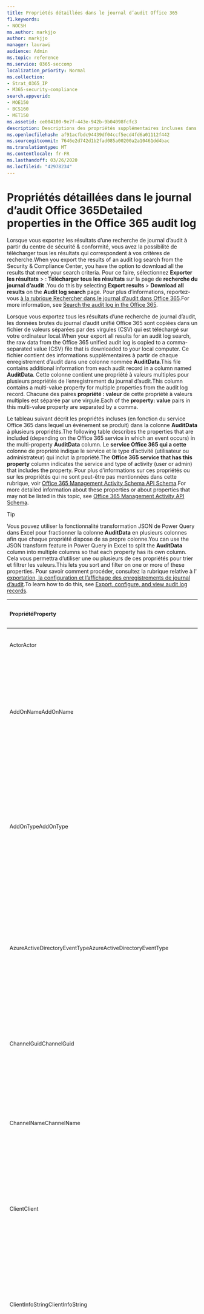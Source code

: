 ```yaml
---
title: Propriétés détaillées dans le journal d’audit Office 365
f1.keywords:
- NOCSH
ms.author: markjjo
author: markjjo
manager: laurawi
audience: Admin
ms.topic: reference
ms.service: O365-seccomp
localization_priority: Normal
ms.collection:
- Strat_O365_IP
- M365-security-compliance
search.appverid:
- MOE150
- BCS160
- MET150
ms.assetid: ce004100-9e7f-443e-942b-9b04098fcfc3
description: Descriptions des propriétés supplémentaires incluses dans un enregistrement de journal d’audit Office 365.
ms.openlocfilehash: af91acfbdc94439df04ccf5ecd4fd6a01112f442
ms.sourcegitcommit: 7646e2d742d1b2fad085a00200a2a10461dd4bac
ms.translationtype: MT
ms.contentlocale: fr-FR
ms.lasthandoff: 03/26/2020
ms.locfileid: "42978234"
---
```

# <a name="detailed-properties-in-the-office-365-audit-log"></a><span data-ttu-id="d5764-103">Propriétés détaillées dans le journal d’audit Office 365</span><span class="sxs-lookup"><span data-stu-id="d5764-103">Detailed properties in the Office 365 audit log</span></span>

<span data-ttu-id="d5764-104">Lorsque vous exportez les résultats d’une recherche de journal d’audit à partir du centre de sécurité & conformité, vous avez la possibilité de télécharger tous les résultats qui correspondent à vos critères de recherche.</span><span class="sxs-lookup"><span data-stu-id="d5764-104">When you export the results of an audit log search from the Security & Compliance Center, you have the option to download all the results that meet your search criteria.</span></span> <span data-ttu-id="d5764-105">Pour ce faire, sélectionnez **Exporter les résultats** \> : **Télécharger tous les résultats** sur la page de **recherche du journal d’audit** .</span><span class="sxs-lookup"><span data-stu-id="d5764-105">You do this by selecting **Export results** \> **Download all results** on the **Audit log search** page.</span></span> <span data-ttu-id="d5764-106">Pour plus d’informations, reportez-vous [à la rubrique Rechercher dans le journal d’audit dans Office 365](search-the-audit-log-in-security-and-compliance.md).</span><span class="sxs-lookup"><span data-stu-id="d5764-106">For more information, see [Search the audit log in the Office 365](search-the-audit-log-in-security-and-compliance.md).</span></span>
  
 <span data-ttu-id="d5764-107">Lorsque vous exportez tous les résultats d’une recherche de journal d’audit, les données brutes du journal d’audit unifié Office 365 sont copiées dans un fichier de valeurs séparées par des virgules (CSV) qui est téléchargé sur votre ordinateur local.</span><span class="sxs-lookup"><span data-stu-id="d5764-107">When your export all results for an audit log search, the raw data from the Office 365 unified audit log is copied to a comma-separated value (CSV) file that is downloaded to your local computer.</span></span> <span data-ttu-id="d5764-108">Ce fichier contient des informations supplémentaires à partir de chaque enregistrement d’audit dans une colonne nommée **AuditData**.</span><span class="sxs-lookup"><span data-stu-id="d5764-108">This file contains additional information from each audit record in a column named **AuditData**.</span></span> <span data-ttu-id="d5764-109">Cette colonne contient une propriété à valeurs multiples pour plusieurs propriétés de l’enregistrement du journal d’audit.</span><span class="sxs-lookup"><span data-stu-id="d5764-109">This column contains a multi-value property for multiple properties from the audit log record.</span></span> <span data-ttu-id="d5764-110">Chacune des paires **propriété : valeur** de cette propriété à valeurs multiples est séparée par une virgule.</span><span class="sxs-lookup"><span data-stu-id="d5764-110">Each of the **property: value** pairs in this multi-value property are separated by a comma.</span></span> 
  
<span data-ttu-id="d5764-111">Le tableau suivant décrit les propriétés incluses (en fonction du service Office 365 dans lequel un événement se produit) dans la colonne **AuditData** à plusieurs propriétés.</span><span class="sxs-lookup"><span data-stu-id="d5764-111">The following table describes the properties that are included (depending on the Office 365 service in which an event occurs) in the multi-property **AuditData** column.</span></span> <span data-ttu-id="d5764-112">Le **service Office 365 qui a cette** colonne de propriété indique le service et le type d’activité (utilisateur ou administrateur) qui inclut la propriété.</span><span class="sxs-lookup"><span data-stu-id="d5764-112">The **Office 365 service that has this property** column indicates the service and type of activity (user or admin) that includes the property.</span></span> <span data-ttu-id="d5764-113">Pour plus d’informations sur ces propriétés ou sur les propriétés qui ne sont peut-être pas mentionnées dans cette rubrique, voir [Office 365 Management Activity Schema API Schema](https://go.microsoft.com/fwlink/p/?LinkId=717993).</span><span class="sxs-lookup"><span data-stu-id="d5764-113">For more detailed information about these properties or about properties that may not be listed in this topic, see [Office 365 Management Activity API Schema](https://go.microsoft.com/fwlink/p/?LinkId=717993).</span></span>
  
> [!TIP]
> <span data-ttu-id="d5764-114">Vous pouvez utiliser la fonctionnalité transformation JSON de Power Query dans Excel pour fractionner la colonne **AuditData** en plusieurs colonnes afin que chaque propriété dispose de sa propre colonne.</span><span class="sxs-lookup"><span data-stu-id="d5764-114">You can use the JSON transform feature in Power Query in Excel to split the **AuditData** column into multiple columns so that each property has its own column.</span></span> <span data-ttu-id="d5764-115">Cela vous permettra d’utiliser une ou plusieurs de ces propriétés pour trier et filtrer les valeurs.</span><span class="sxs-lookup"><span data-stu-id="d5764-115">This lets you sort and filter on one or more of these properties.</span></span> <span data-ttu-id="d5764-116">Pour savoir comment procéder, consultez la rubrique relative à l' [exportation, la configuration et l’affichage des enregistrements de journal d’audit](export-view-audit-log-records.md).</span><span class="sxs-lookup"><span data-stu-id="d5764-116">To learn how to do this, see [Export, configure, and view audit log records](export-view-audit-log-records.md).</span></span> 
  
|<span data-ttu-id="d5764-117">**Propriété**</span><span class="sxs-lookup"><span data-stu-id="d5764-117">**Property**</span></span>|<span data-ttu-id="d5764-118">**Description**</span><span class="sxs-lookup"><span data-stu-id="d5764-118">**Description**</span></span>|<span data-ttu-id="d5764-119">**Service Office 365 avec cette propriété**</span><span class="sxs-lookup"><span data-stu-id="d5764-119">**Office 365 service that has this property**</span></span>|
|:-----|:-----|:-----|
|<span data-ttu-id="d5764-120">Actor</span><span class="sxs-lookup"><span data-stu-id="d5764-120">Actor</span></span>|<span data-ttu-id="d5764-121">L’utilisateur ou le compte de service qui a effectué l’action.</span><span class="sxs-lookup"><span data-stu-id="d5764-121">The user or service account that performed the action.</span></span>|<span data-ttu-id="d5764-122">Azure Active Directory</span><span class="sxs-lookup"><span data-stu-id="d5764-122">Azure Active Directory</span></span>|
|<span data-ttu-id="d5764-123">AddOnName</span><span class="sxs-lookup"><span data-stu-id="d5764-123">AddOnName</span></span>|<span data-ttu-id="d5764-124">Nom d’un module complémentaire ajouté, supprimé ou mis à jour dans une équipe.</span><span class="sxs-lookup"><span data-stu-id="d5764-124">The name of an add-on that was added, removed, or updated in a team.</span></span> <span data-ttu-id="d5764-125">Le type de modules complémentaires de Microsoft teams est un bot, un connecteur ou un onglet.</span><span class="sxs-lookup"><span data-stu-id="d5764-125">The type of add-ons in Microsoft Teams is a bot, a connector, or a tab.</span></span>|<span data-ttu-id="d5764-126">Microsoft Teams</span><span class="sxs-lookup"><span data-stu-id="d5764-126">Microsoft Teams</span></span>|
|<span data-ttu-id="d5764-127">AddOnType</span><span class="sxs-lookup"><span data-stu-id="d5764-127">AddOnType</span></span>|<span data-ttu-id="d5764-128">Type d’un module complémentaire ajouté, supprimé ou mis à jour dans une équipe.</span><span class="sxs-lookup"><span data-stu-id="d5764-128">The type of an add-on that was added, removed, or updated in a team.</span></span> <span data-ttu-id="d5764-129">Les valeurs suivantes indiquent le type de module complémentaire.</span><span class="sxs-lookup"><span data-stu-id="d5764-129">The following values indicate the type of add-on.</span></span>  <br/> <span data-ttu-id="d5764-130">**1** -indique un bot.</span><span class="sxs-lookup"><span data-stu-id="d5764-130">**1** - Indicates a bot.</span></span><br/> <span data-ttu-id="d5764-131">**2** -indique un connecteur.</span><span class="sxs-lookup"><span data-stu-id="d5764-131">**2** - Indicates a connector.</span></span><br/> <span data-ttu-id="d5764-132">**3** -indique un onglet.</span><span class="sxs-lookup"><span data-stu-id="d5764-132">**3** - Indicates a tab.</span></span>|<span data-ttu-id="d5764-133">Microsoft Teams</span><span class="sxs-lookup"><span data-stu-id="d5764-133">Microsoft Teams</span></span>|
|<span data-ttu-id="d5764-134">AzureActiveDirectoryEventType</span><span class="sxs-lookup"><span data-stu-id="d5764-134">AzureActiveDirectoryEventType</span></span>|<span data-ttu-id="d5764-135">Type d’événement Azure Active Directory.</span><span class="sxs-lookup"><span data-stu-id="d5764-135">The type of Azure Active Directory event.</span></span> <span data-ttu-id="d5764-136">Les valeurs suivantes indiquent le type d’événement.</span><span class="sxs-lookup"><span data-stu-id="d5764-136">The following values indicate the type of event.</span></span>  <br/> <span data-ttu-id="d5764-137">**0** -indique un événement de connexion au compte.</span><span class="sxs-lookup"><span data-stu-id="d5764-137">**0** - Indicates an account login event.</span></span><br/> <span data-ttu-id="d5764-138">**1** -indique un événement de sécurité d’application Azure.</span><span class="sxs-lookup"><span data-stu-id="d5764-138">**1** - Indicates an Azure application security event.</span></span>|<span data-ttu-id="d5764-139">Azure Active Directory</span><span class="sxs-lookup"><span data-stu-id="d5764-139">Azure Active Directory</span></span>|
|<span data-ttu-id="d5764-140">ChannelGuid</span><span class="sxs-lookup"><span data-stu-id="d5764-140">ChannelGuid</span></span>|<span data-ttu-id="d5764-141">ID d’un canal Microsoft Teams.</span><span class="sxs-lookup"><span data-stu-id="d5764-141">The ID of a Microsoft Teams channel.</span></span> <span data-ttu-id="d5764-142">L’équipe dans laquelle se trouve le canal est identifiée par les propriétés **nom** et **TeamGuid** .</span><span class="sxs-lookup"><span data-stu-id="d5764-142">The team that the channel is located in is identified by the **TeamName** and **TeamGuid** properties.</span></span>|<span data-ttu-id="d5764-143">Microsoft Teams</span><span class="sxs-lookup"><span data-stu-id="d5764-143">Microsoft Teams</span></span>|
|<span data-ttu-id="d5764-144">ChannelName</span><span class="sxs-lookup"><span data-stu-id="d5764-144">ChannelName</span></span>|<span data-ttu-id="d5764-145">Nom d’un canal Microsoft Teams.</span><span class="sxs-lookup"><span data-stu-id="d5764-145">The name of a Microsoft Teams channel.</span></span> <span data-ttu-id="d5764-146">L’équipe dans laquelle se trouve le canal est identifiée par les propriétés **nom** et **TeamGuid** .</span><span class="sxs-lookup"><span data-stu-id="d5764-146">The team that the channel is located in is identified by the **TeamName** and **TeamGuid** properties.</span></span>|<span data-ttu-id="d5764-147">Microsoft Teams</span><span class="sxs-lookup"><span data-stu-id="d5764-147">Microsoft Teams</span></span>|
|<span data-ttu-id="d5764-148">Client</span><span class="sxs-lookup"><span data-stu-id="d5764-148">Client</span></span>|<span data-ttu-id="d5764-149">Le périphérique client, le système d’exploitation de l’appareil et le navigateur d’appareil utilisé pour l’événement de connexion (par exemple, Nokia Lumia 920 ; Windows Phone 8 ; Internet Explorer 11).</span><span class="sxs-lookup"><span data-stu-id="d5764-149">The client device, the device OS, and the device browser used for the login event (for example, Nokia Lumia 920; Windows Phone 8; IE Mobile 11).</span></span>|<span data-ttu-id="d5764-150">Azure Active Directory</span><span class="sxs-lookup"><span data-stu-id="d5764-150">Azure Active Directory</span></span>|
|<span data-ttu-id="d5764-151">ClientInfoString</span><span class="sxs-lookup"><span data-stu-id="d5764-151">ClientInfoString</span></span>|<span data-ttu-id="d5764-152">Informations sur le client de messagerie qui a été utilisé pour effectuer l’opération, par exemple une version de navigateur, une version d’Outlook et des informations sur l’appareil mobile</span><span class="sxs-lookup"><span data-stu-id="d5764-152">Information about the email client that was used to perform the operation, such as a browser version, Outlook version, and mobile device information</span></span>|<span data-ttu-id="d5764-153">Exchange (activité de boîte aux lettres)</span><span class="sxs-lookup"><span data-stu-id="d5764-153">Exchange (mailbox activity)</span></span>|
|<span data-ttu-id="d5764-154">ClientIP</span><span class="sxs-lookup"><span data-stu-id="d5764-154">ClientIP</span></span>|<span data-ttu-id="d5764-155">Adresse IP du périphérique utilisé lors de la journalisation de l’activité.</span><span class="sxs-lookup"><span data-stu-id="d5764-155">The IP address of the device that was used when the activity was logged.</span></span> <span data-ttu-id="d5764-156">L’adresse IP apparaît au format d’adresse IPv4 ou IPv6.</span><span class="sxs-lookup"><span data-stu-id="d5764-156">The IP address is displayed in either an IPv4 or IPv6 address format.</span></span><br/><br/> <span data-ttu-id="d5764-157">Pour certains services, la valeur affichée dans cette propriété peut être l'adresse IP d'une application sécurisée (par exemple, Office sur les applications Web) qui appelle le service au nom d'un utilisateur et non l'adresse IP de l'appareil utilisé par la personne ayant effectué l'activité.</span><span class="sxs-lookup"><span data-stu-id="d5764-157">For some services, the value displayed in this property might be the IP address for a trusted application (for example, Office on the web apps) calling into the service on behalf of a user and not the IP address of the device used by person who performed the activity.</span></span> <br/><br/><span data-ttu-id="d5764-158">De plus, pour l’activité de l’administrateur (ou l’activité effectuée par un compte système) pour les événements associés à Azure Active Directory, l’adresse IP n’est pas consignée et la valeur de la propriété ClientIP est `null`.</span><span class="sxs-lookup"><span data-stu-id="d5764-158">Also, for admin activity (or activity performed by a system account) for Azure Active Directory-related events, the IP address isn't logged and the value for the ClientIP property is `null`.</span></span> |<span data-ttu-id="d5764-159">Azure Active Directory, Exchange, SharePoint</span><span class="sxs-lookup"><span data-stu-id="d5764-159">Azure Active Directory, Exchange, SharePoint</span></span>|
|<span data-ttu-id="d5764-160">CreationTime</span><span class="sxs-lookup"><span data-stu-id="d5764-160">CreationTime</span></span>|<span data-ttu-id="d5764-161">Date et heure à l’heure UTC (temps universel coordonné) au moment où l’utilisateur a effectué l’activité.</span><span class="sxs-lookup"><span data-stu-id="d5764-161">The date and time in Coordinated Universal Time (UTC) when the user performed the activity.</span></span>|<span data-ttu-id="d5764-162">Tous</span><span class="sxs-lookup"><span data-stu-id="d5764-162">All</span></span>|
|<span data-ttu-id="d5764-163">DestinationFileExtension</span><span class="sxs-lookup"><span data-stu-id="d5764-163">DestinationFileExtension</span></span>|<span data-ttu-id="d5764-164">Extension du fichier qui est copié ou déplacé.</span><span class="sxs-lookup"><span data-stu-id="d5764-164">The file extension of a file that is copied or moved.</span></span> <span data-ttu-id="d5764-165">Cette propriété s’affiche uniquement pour les activités utilisateur les et FileMoved.</span><span class="sxs-lookup"><span data-stu-id="d5764-165">This property is displayed only for the FileCopied and FileMoved user activities.</span></span>|<span data-ttu-id="d5764-166">SharePoint</span><span class="sxs-lookup"><span data-stu-id="d5764-166">SharePoint</span></span>|
|<span data-ttu-id="d5764-167">DestinationFileName</span><span class="sxs-lookup"><span data-stu-id="d5764-167">DestinationFileName</span></span>|<span data-ttu-id="d5764-168">Le nom du fichier est copié ou déplacé.</span><span class="sxs-lookup"><span data-stu-id="d5764-168">The name of the file is copied or moved.</span></span> <span data-ttu-id="d5764-169">Cette propriété est affichée uniquement pour les actions les et FileMoved.</span><span class="sxs-lookup"><span data-stu-id="d5764-169">This property is displayed only for the FileCopied and FileMoved actions.</span></span>|<span data-ttu-id="d5764-170">SharePoint</span><span class="sxs-lookup"><span data-stu-id="d5764-170">SharePoint</span></span>|
|<span data-ttu-id="d5764-171">DestinationRelativeUrl</span><span class="sxs-lookup"><span data-stu-id="d5764-171">DestinationRelativeUrl</span></span>|<span data-ttu-id="d5764-172">URL du dossier de destination dans lequel un fichier est copié ou déplacé.</span><span class="sxs-lookup"><span data-stu-id="d5764-172">The URL of the destination folder where a file is copied or moved.</span></span> <span data-ttu-id="d5764-173">La combinaison des valeurs des propriétés **SiteUrl**, **DestinationRelativeURL**et **destinationFileName** est identique à la valeur de la propriété **ObjectID** , qui est le nom du chemin d’accès complet au fichier qui a été copié.</span><span class="sxs-lookup"><span data-stu-id="d5764-173">The combination of the values for the **SiteURL**, the **DestinationRelativeURL**, and the **DestinationFileName** property is the same as the value for the **ObjectID** property, which is the full path name for the file that was copied.</span></span> <span data-ttu-id="d5764-174">Cette propriété s’affiche uniquement pour les activités utilisateur les et FileMoved.</span><span class="sxs-lookup"><span data-stu-id="d5764-174">This property is displayed only for the FileCopied and FileMoved user activities.</span></span>|<span data-ttu-id="d5764-175">SharePoint</span><span class="sxs-lookup"><span data-stu-id="d5764-175">SharePoint</span></span>|
|<span data-ttu-id="d5764-176">EventSource</span><span class="sxs-lookup"><span data-stu-id="d5764-176">EventSource</span></span>|<span data-ttu-id="d5764-177">Identifie qu’un événement s’est produit dans SharePoint.</span><span class="sxs-lookup"><span data-stu-id="d5764-177">Identifies that an event occurred in SharePoint.</span></span> <span data-ttu-id="d5764-178">Les valeurs possibles sont **SharePoint** et **ObjectModel**.</span><span class="sxs-lookup"><span data-stu-id="d5764-178">Possible values are **SharePoint** and **ObjectModel**.</span></span>|<span data-ttu-id="d5764-179">SharePoint</span><span class="sxs-lookup"><span data-stu-id="d5764-179">SharePoint</span></span>|
|<span data-ttu-id="d5764-180">ExternalAccess</span><span class="sxs-lookup"><span data-stu-id="d5764-180">ExternalAccess</span></span>|<span data-ttu-id="d5764-181">Pour l’activité d’administration Exchange, indique si la cmdlet a été exécutée par un utilisateur de votre organisation, par le personnel du centre de connaissances Microsoft ou par un compte de service de centre de de services, ou par un administrateur délégué.</span><span class="sxs-lookup"><span data-stu-id="d5764-181">For Exchange admin activity, specifies whether the cmdlet was run by a user in your organization, by Microsoft datacenter personnel or a datacenter service account, or by a delegated administrator.</span></span> <span data-ttu-id="d5764-182">La valeur **False** indique que la cmdlet a été exécutée par un membre de votre organisation.</span><span class="sxs-lookup"><span data-stu-id="d5764-182">The value **False** indicates that the cmdlet was run by someone in your organization.</span></span> <span data-ttu-id="d5764-183">La valeur **True** indique que la cmdlet a été exécutée par le personnel du centre de données, un compte de service du centre de données ou un administrateur délégué.</span><span class="sxs-lookup"><span data-stu-id="d5764-183">The value **True** indicates that the cmdlet was run by datacenter personnel, a datacenter service account, or a delegated administrator.</span></span>  <br/> <span data-ttu-id="d5764-184">Pour l’activité des boîtes aux lettres Exchange, indique si un utilisateur a accédé à une boîte aux lettres à l’extérieur de votre organisation.</span><span class="sxs-lookup"><span data-stu-id="d5764-184">For Exchange mailbox activity, specifies whether a mailbox was accessed by a user outside your organization.</span></span>|<span data-ttu-id="d5764-185">Exchange</span><span class="sxs-lookup"><span data-stu-id="d5764-185">Exchange</span></span>|
|<span data-ttu-id="d5764-186">ExtendedProperties</span><span class="sxs-lookup"><span data-stu-id="d5764-186">ExtendedProperties</span></span>|<span data-ttu-id="d5764-187">Propriétés étendues d’un événement Azure Active Directory.</span><span class="sxs-lookup"><span data-stu-id="d5764-187">The extended properties for an Azure Active Directory event.</span></span>|<span data-ttu-id="d5764-188">Azure Active Directory</span><span class="sxs-lookup"><span data-stu-id="d5764-188">Azure Active Directory</span></span>|
|<span data-ttu-id="d5764-189">ID</span><span class="sxs-lookup"><span data-stu-id="d5764-189">ID</span></span>|<span data-ttu-id="d5764-190">ID de l’entrée de rapport.</span><span class="sxs-lookup"><span data-stu-id="d5764-190">The ID of the report entry.</span></span> <span data-ttu-id="d5764-191">L’ID identifie de manière unique l’entrée de rapport.</span><span class="sxs-lookup"><span data-stu-id="d5764-191">The ID uniquely identifies the report entry.</span></span>|<span data-ttu-id="d5764-192">Tous</span><span class="sxs-lookup"><span data-stu-id="d5764-192">All</span></span>|
|<span data-ttu-id="d5764-193">InternalLogonType</span><span class="sxs-lookup"><span data-stu-id="d5764-193">InternalLogonType</span></span>|<span data-ttu-id="d5764-194">Réservé à une utilisation interne.</span><span class="sxs-lookup"><span data-stu-id="d5764-194">Reserved for internal use.</span></span>|<span data-ttu-id="d5764-195">Exchange (activité de boîte aux lettres)</span><span class="sxs-lookup"><span data-stu-id="d5764-195">Exchange (mailbox activity)</span></span>|
|<span data-ttu-id="d5764-196">ItemType</span><span class="sxs-lookup"><span data-stu-id="d5764-196">ItemType</span></span>|<span data-ttu-id="d5764-197">Type d’objet consulté ou modifié.</span><span class="sxs-lookup"><span data-stu-id="d5764-197">The type of object that was accessed or modified.</span></span> <span data-ttu-id="d5764-198">Les valeurs possibles sont les suivants : **file**, **Folder**, **Web**, **site**, **client**et **DocumentLibrary**.</span><span class="sxs-lookup"><span data-stu-id="d5764-198">Possible values include **File**, **Folder**, **Web**, **Site**, **Tenant**, and **DocumentLibrary**.</span></span>|<span data-ttu-id="d5764-199">SharePoint</span><span class="sxs-lookup"><span data-stu-id="d5764-199">SharePoint</span></span>|
|<span data-ttu-id="d5764-200">LoginStatus</span><span class="sxs-lookup"><span data-stu-id="d5764-200">LoginStatus</span></span>|<span data-ttu-id="d5764-201">Identifie les échecs de connexion qui ont pu se produire.</span><span class="sxs-lookup"><span data-stu-id="d5764-201">Identifies login failures that might have occurred.</span></span>|<span data-ttu-id="d5764-202">Azure Active Directory</span><span class="sxs-lookup"><span data-stu-id="d5764-202">Azure Active Directory</span></span>|
|<span data-ttu-id="d5764-203">LogonType</span><span class="sxs-lookup"><span data-stu-id="d5764-203">LogonType</span></span>|<span data-ttu-id="d5764-204">Type d’accès à la boîte aux lettres.</span><span class="sxs-lookup"><span data-stu-id="d5764-204">The type of mailbox access.</span></span> <span data-ttu-id="d5764-205">Les valeurs suivantes indiquent le type d’utilisateur qui a accédé à la boîte aux lettres.</span><span class="sxs-lookup"><span data-stu-id="d5764-205">The following values indicate the type of user who accessed the mailbox.</span></span>  <br/><br/> <span data-ttu-id="d5764-206">**0** -indique un propriétaire de boîte aux lettres.</span><span class="sxs-lookup"><span data-stu-id="d5764-206">**0** - Indicates a mailbox owner.</span></span><br/> <span data-ttu-id="d5764-207">**1** -indique un administrateur.</span><span class="sxs-lookup"><span data-stu-id="d5764-207">**1** - Indicates an administrator.</span></span><br/> <span data-ttu-id="d5764-208">**2** -indique un délégué.</span><span class="sxs-lookup"><span data-stu-id="d5764-208">**2** - Indicates a delegate.</span></span> <br/><span data-ttu-id="d5764-209">**3** -indique le service de transport dans le centre de Microsoft.</span><span class="sxs-lookup"><span data-stu-id="d5764-209">**3** - Indicates the transport service in the Microsoft datacenter.</span></span><br/> <span data-ttu-id="d5764-210">**4** -indique un compte de service dans le centre de Microsoft.</span><span class="sxs-lookup"><span data-stu-id="d5764-210">**4** - Indicates a   service account in the Microsoft datacenter.</span></span> <br/><span data-ttu-id="d5764-211">**6** -indique un administrateur délégué.</span><span class="sxs-lookup"><span data-stu-id="d5764-211">**6** - Indicates a delegated administrator.</span></span>|<span data-ttu-id="d5764-212">Exchange (activité de boîte aux lettres)</span><span class="sxs-lookup"><span data-stu-id="d5764-212">Exchange (mailbox activity)</span></span>|
|<span data-ttu-id="d5764-213">MailboxGuid</span><span class="sxs-lookup"><span data-stu-id="d5764-213">MailboxGuid</span></span>|<span data-ttu-id="d5764-214">GUID Exchange de la boîte aux lettres consultée.</span><span class="sxs-lookup"><span data-stu-id="d5764-214">The Exchange GUID of the mailbox that was accessed.</span></span>|<span data-ttu-id="d5764-215">Exchange (activité de boîte aux lettres)</span><span class="sxs-lookup"><span data-stu-id="d5764-215">Exchange (mailbox activity)</span></span>|
|<span data-ttu-id="d5764-216">MailboxOwnerUPN</span><span class="sxs-lookup"><span data-stu-id="d5764-216">MailboxOwnerUPN</span></span>|<span data-ttu-id="d5764-217">Adresse de messagerie du propriétaire de la boîte aux lettres consultée.</span><span class="sxs-lookup"><span data-stu-id="d5764-217">The email address of the person who owns the mailbox that was accessed.</span></span>|<span data-ttu-id="d5764-218">Exchange (activité de boîte aux lettres)</span><span class="sxs-lookup"><span data-stu-id="d5764-218">Exchange (mailbox activity)</span></span>|
|<span data-ttu-id="d5764-219">Members</span><span class="sxs-lookup"><span data-stu-id="d5764-219">Members</span></span>|<span data-ttu-id="d5764-220">Répertorie les utilisateurs qui ont été ajoutés ou supprimés d’une équipe.</span><span class="sxs-lookup"><span data-stu-id="d5764-220">Lists the users that have been added or removed from a team.</span></span> <span data-ttu-id="d5764-221">Les valeurs suivantes indiquent le type de rôles attribué à l’utilisateur.</span><span class="sxs-lookup"><span data-stu-id="d5764-221">The following values indicate the Role type assigned to the user.</span></span>  <br/><br/> <span data-ttu-id="d5764-222">**1** -indique le rôle de propriétaire.</span><span class="sxs-lookup"><span data-stu-id="d5764-222">**1** - Indicates  the Owner role.</span></span><br/> <span data-ttu-id="d5764-223">**2** indique le rôle Membre.</span><span class="sxs-lookup"><span data-stu-id="d5764-223">**2** - Indicates the Member role.</span></span><br/> <span data-ttu-id="d5764-224">**3** indique le rôle Invité.</span><span class="sxs-lookup"><span data-stu-id="d5764-224">**3** - Indicates the Guest role.</span></span> <br/><br/><span data-ttu-id="d5764-225">La propriété Members comprend également le nom de votre organisation et l’adresse e-mail du membre.</span><span class="sxs-lookup"><span data-stu-id="d5764-225">The Members property also includes the name of your organization, and the member's email address.</span></span>|<span data-ttu-id="d5764-226">Microsoft Teams</span><span class="sxs-lookup"><span data-stu-id="d5764-226">Microsoft Teams</span></span>|
|<span data-ttu-id="d5764-227">ModifiedProperties (Name, NewValue, OldValue)</span><span class="sxs-lookup"><span data-stu-id="d5764-227">ModifiedProperties (Name, NewValue, OldValue)</span></span>|<span data-ttu-id="d5764-228">La propriété est incluse pour les événements d’administration, par exemple l’ajout d’un utilisateur en tant que membre d’un site ou d’un groupe d’administration d’une collection de sites.</span><span class="sxs-lookup"><span data-stu-id="d5764-228">The property is included for admin events, such as adding a user as a member of a site or a site collection admin group.</span></span> <span data-ttu-id="d5764-229">La propriété inclut le nom de la propriété qui a été modifiée (par exemple, le groupe administrateurs de site) la nouvelle valeur de la propriété modifiée (par exemple, l’utilisateur qui a été ajouté en tant qu’administrateur de site, et la valeur précédente de l’objet modifié.</span><span class="sxs-lookup"><span data-stu-id="d5764-229">The property includes the name of the property that was modified (for example, the Site Admin group) the new value of the modified property (such the user who was added as a site admin, and the previous value of the modified object.</span></span>|<span data-ttu-id="d5764-230">All (activité de l’administrateur)</span><span class="sxs-lookup"><span data-stu-id="d5764-230">All (admin activity)</span></span>|
|<span data-ttu-id="d5764-231">ObjectId</span><span class="sxs-lookup"><span data-stu-id="d5764-231">ObjectId</span></span>|<span data-ttu-id="d5764-232">Pour la journalisation d’audit d’administration Exchange, il s’agit du nom de l’objet modifié par la cmdlet.</span><span class="sxs-lookup"><span data-stu-id="d5764-232">For Exchange admin audit logging, the name of the object that was modified by the cmdlet.</span></span>  <br/> <span data-ttu-id="d5764-233">Pour l’activité SharePoint, le nom du chemin d’accès complet de l’URL du fichier ou du dossier auquel un utilisateur a accédé.</span><span class="sxs-lookup"><span data-stu-id="d5764-233">For SharePoint activity, the full URL path name of the file or folder accessed by a user.</span></span>  <br/> <span data-ttu-id="d5764-234">Pour l’activité Azure AD, le nom du compte d’utilisateur qui a été modifié.</span><span class="sxs-lookup"><span data-stu-id="d5764-234">For Azure AD activity, the name of the user account that was modified.</span></span>|<span data-ttu-id="d5764-235">Tous</span><span class="sxs-lookup"><span data-stu-id="d5764-235">All</span></span>|
|<span data-ttu-id="d5764-236">Fonctionnement</span><span class="sxs-lookup"><span data-stu-id="d5764-236">Operation</span></span>|<span data-ttu-id="d5764-237">Nom de l’activité de l’utilisateur ou de l’administrateur.</span><span class="sxs-lookup"><span data-stu-id="d5764-237">The name of the user or admin activity.</span></span> <span data-ttu-id="d5764-238">La valeur de cette propriété correspond à la valeur sélectionnée dans la liste déroulante **activités** .</span><span class="sxs-lookup"><span data-stu-id="d5764-238">The value of this property corresponds to the value that was selected in the **Activities** drop down list.</span></span> <span data-ttu-id="d5764-239">Si l’option **afficher les résultats pour toutes les activités** a été sélectionnée, le rapport inclura les entrées de toutes les activités d’utilisateur et d’administration de tous les services.</span><span class="sxs-lookup"><span data-stu-id="d5764-239">If **Show results for all activities** was selected, the report will included entries for all user and admin activities for all services.</span></span> <span data-ttu-id="d5764-240">Pour obtenir une description des opérations/activités qui sont consignées dans le journal d’audit Office 365, consultez l’onglet **activités auditées** dans Rechercher dans le [Journal d’audit dans le 365 Office](search-the-audit-log-in-security-and-compliance.md).</span><span class="sxs-lookup"><span data-stu-id="d5764-240">For a description of the operations/activities that are logged in the Office 365 audit log, see the **Audited activities** tab in [Search the audit log in the Office 365](search-the-audit-log-in-security-and-compliance.md).</span></span>  <br/> <span data-ttu-id="d5764-241">Pour une activité d’administration Exchange, cette propriété identifie le nom de la cmdlet qui a été exécutée.</span><span class="sxs-lookup"><span data-stu-id="d5764-241">For Exchange admin activity, this property identifies the name of the cmdlet that was run.</span></span>|<span data-ttu-id="d5764-242">Tous</span><span class="sxs-lookup"><span data-stu-id="d5764-242">All</span></span>|
|<span data-ttu-id="d5764-243">OrganizationId</span><span class="sxs-lookup"><span data-stu-id="d5764-243">OrganizationId</span></span>|<span data-ttu-id="d5764-244">GUID de votre organisation Office 365.</span><span class="sxs-lookup"><span data-stu-id="d5764-244">The GUID for your Office 365 organization.</span></span>|<span data-ttu-id="d5764-245">Tous</span><span class="sxs-lookup"><span data-stu-id="d5764-245">All</span></span>|
|<span data-ttu-id="d5764-246">Path</span><span class="sxs-lookup"><span data-stu-id="d5764-246">Path</span></span>|<span data-ttu-id="d5764-247">Nom de dossier de la boîte aux lettres dans laquelle se trouve le message consulté.</span><span class="sxs-lookup"><span data-stu-id="d5764-247">The name of the mailbox folder where the message that was accessed is located.</span></span> <span data-ttu-id="d5764-248">Cette propriété identifie également le dossier dans lequel un message est créé ou copié/déplacé.</span><span class="sxs-lookup"><span data-stu-id="d5764-248">This property also identifies the folder a where a message is created in or copied/moved to.</span></span>|<span data-ttu-id="d5764-249">Exchange (activité de boîte aux lettres)</span><span class="sxs-lookup"><span data-stu-id="d5764-249">Exchange (mailbox activity)</span></span>|
|<span data-ttu-id="d5764-250">Paramètres</span><span class="sxs-lookup"><span data-stu-id="d5764-250">Parameters</span></span>|<span data-ttu-id="d5764-251">Pour l’activité d’administration Exchange, le nom et la valeur de tous les paramètres qui ont été utilisés avec la cmdlet identifiée dans la propriété Operation.</span><span class="sxs-lookup"><span data-stu-id="d5764-251">For Exchange admin activity, the name and value for all parameters that were used with the cmdlet that is identified in the Operation property.</span></span>|<span data-ttu-id="d5764-252">Exchange (activité d’administration)</span><span class="sxs-lookup"><span data-stu-id="d5764-252">Exchange (admin activity)</span></span>|
|<span data-ttu-id="d5764-253">RecordType</span><span class="sxs-lookup"><span data-stu-id="d5764-253">RecordType</span></span>|<span data-ttu-id="d5764-254">Type d’opération indiqué par l’enregistrement.</span><span class="sxs-lookup"><span data-stu-id="d5764-254">The type of operation indicated by the record.</span></span> <span data-ttu-id="d5764-255">Les valeurs suivantes indiquent le type d’enregistrement.</span><span class="sxs-lookup"><span data-stu-id="d5764-255">The following values indicate the record type.</span></span>  <br/><br/> <span data-ttu-id="d5764-256">**1** -indique un enregistrement du journal d’audit de l’administrateur Exchange.</span><span class="sxs-lookup"><span data-stu-id="d5764-256">**1** - Indicates a record from the  Exchange  admin audit log.</span></span> <br/><span data-ttu-id="d5764-257">**2** -indique un enregistrement du journal d’audit de boîte aux lettres Exchange pour une opération effectuée sur un élément de boîte aux lettres unique.</span><span class="sxs-lookup"><span data-stu-id="d5764-257">**2** - Indicates a record from the  Exchange  mailbox audit log for an operation performed on a singled mailbox item.</span></span> <br/><span data-ttu-id="d5764-258">**3** -indique également un enregistrement à partir du journal d’audit de boîte aux lettres Exchange.</span><span class="sxs-lookup"><span data-stu-id="d5764-258">**3** - Also indicates a record from the  Exchange  mailbox audit log.</span></span> <span data-ttu-id="d5764-259">Ce type d’enregistrement indique que l’opération a été effectuée sur plusieurs éléments dans la boîte aux lettres source (par exemple, le fait de placer plusieurs éléments dans le dossier éléments supprimés ou de supprimer définitivement plusieurs éléments).</span><span class="sxs-lookup"><span data-stu-id="d5764-259">This record type indicates that the operation was performed on multiple items in the source mailbox (such as moving multiple items to the Deleted Items folder or permanently deleting multiple items).</span></span> <br/><span data-ttu-id="d5764-260">**4** -indique une opération d’administrateur de site dans SharePoint, telle qu’un administrateur ou un utilisateur qui affecte des autorisations à un site.</span><span class="sxs-lookup"><span data-stu-id="d5764-260">**4** - Indicates a site admin operation in SharePoint, such as an administrator or user assigning permissions to a site.</span></span> <br/><span data-ttu-id="d5764-261">**6** -indique une opération sur un fichier ou un dossier dans SharePoint, telle qu’un utilisateur visualisant ou modifiant un fichier.</span><span class="sxs-lookup"><span data-stu-id="d5764-261">**6** - Indicates a file or folder-related operation in SharePoint, such as a user viewing or modifying a file.</span></span> <br/><span data-ttu-id="d5764-262">**8** -indique une opération d’administration effectuée dans Azure Active Directory.</span><span class="sxs-lookup"><span data-stu-id="d5764-262">**8** - Indicates an admin operation performed in Azure Active Directory.</span></span> <br/><span data-ttu-id="d5764-263">**9** -indique les événements de connexion OrgId dans Azure Active Directory.</span><span class="sxs-lookup"><span data-stu-id="d5764-263">**9** - Indicates  OrgId logon events in Azure Active Directory.</span></span> <span data-ttu-id="d5764-264">Ce type d’enregistrement est en cours de dépréciation.</span><span class="sxs-lookup"><span data-stu-id="d5764-264">This record type is being deprecated.</span></span> <br/><span data-ttu-id="d5764-265">**10** -indique les événements de cmdlet de sécurité qui ont été exécutés par le personnel de Microsoft dans le centre de données.</span><span class="sxs-lookup"><span data-stu-id="d5764-265">**10** - Indicates security cmdlet events that were performed by Microsoft personnel in the data center.</span></span> <br/><span data-ttu-id="d5764-266">**11** -indique les événements de protection contre la perte de données (DLP) dans SharePoint.</span><span class="sxs-lookup"><span data-stu-id="d5764-266">**11** - Indicates Data loss protection (DLP) events in SharePoint.</span></span><br/> <span data-ttu-id="d5764-267">**12** -indique les événements Sway.</span><span class="sxs-lookup"><span data-stu-id="d5764-267">**12** - Indicates Sway events.</span></span> <br/><span data-ttu-id="d5764-268">**13** -indique les événements DLP dans Exchange, lorsqu’il est configuré avec une stratégie DLP unifié.</span><span class="sxs-lookup"><span data-stu-id="d5764-268">**13** - Indicates DLP events in Exchange, when configured with a unified a DLP policy.</span></span> <span data-ttu-id="d5764-269">Les événements DLP basés sur les règles de flux de messagerie Exchange (également appelées règles de transport) ne sont pas pris en charge.</span><span class="sxs-lookup"><span data-stu-id="d5764-269">DLP events based on Exchange mail flow rules (also known as transport rules) aren't supported.</span></span><br><span data-ttu-id="d5764-270">**14** -indique des événements de partage dans SharePoint.</span><span class="sxs-lookup"><span data-stu-id="d5764-270">**14** - Indicates sharing events in SharePoint.</span></span><br/> <span data-ttu-id="d5764-271">**15** -indique les événements de connexion STS (Secure Token Service) dans Azure Active Directory.</span><span class="sxs-lookup"><span data-stu-id="d5764-271">**15** - Indicates Secure Token Service (STS) logon events in Azure Active Directory.</span></span> <br/><span data-ttu-id="d5764-272">**18** -indique la sécurité & les événements du centre de conformité.</span><span class="sxs-lookup"><span data-stu-id="d5764-272">**18** - Indicates Security & Compliance Center events.</span></span> <br/><span data-ttu-id="d5764-273">**19** -indique les opérations de boîte aux lettres Exchange agrégées pour une activité répétitive qui se produit très rapidement.</span><span class="sxs-lookup"><span data-stu-id="d5764-273">**19** - Indicates aggregated Exchange mailbox operations for repetitive activity that occurs within a very short duration.</span></span> <br/><span data-ttu-id="d5764-274">**20** -indique les événements Power bi.</span><span class="sxs-lookup"><span data-stu-id="d5764-274">**20** - Indicates Power BI events.</span></span> <br/><span data-ttu-id="d5764-275">**21**-indique les événements Dynamics 365.</span><span class="sxs-lookup"><span data-stu-id="d5764-275">**21**- Indicates Dynamics 365 events.</span></span><br/><span data-ttu-id="d5764-276">**22** -indique des événements Yammer.</span><span class="sxs-lookup"><span data-stu-id="d5764-276">**22** - Indicates Yammer events.</span></span> <br/><span data-ttu-id="d5764-277">**23** -indique les événements Skype entreprise.</span><span class="sxs-lookup"><span data-stu-id="d5764-277">**23** - Indicates Skype for Business events.</span></span> <br/><span data-ttu-id="d5764-278">**24** -indique des événements eDiscovery.</span><span class="sxs-lookup"><span data-stu-id="d5764-278">**24** - Indicates eDiscovery events.</span></span> <span data-ttu-id="d5764-279">Ce type d’enregistrement indique les activités réalisées en exécutant des recherches de contenu et en gérant les cas eDiscovery dans le centre de sécurité et de conformité.</span><span class="sxs-lookup"><span data-stu-id="d5764-279">This record type indicates activities that were performed by running content searches and managing eDiscovery cases in the security and compliance center.</span></span> <span data-ttu-id="d5764-280">Pour plus d’informations, voir [Search for eDiscovery Activities dans le journal d’audit Office 365](search-for-ediscovery-activities-in-the-audit-log.md).</span><span class="sxs-lookup"><span data-stu-id="d5764-280">For more information, see [Search for eDiscovery activities in the Office 365 audit log](search-for-ediscovery-activities-in-the-audit-log.md).</span></span><br/><span data-ttu-id="d5764-281">**25, 26 ou 27** -indique des événements Microsoft Teams.</span><span class="sxs-lookup"><span data-stu-id="d5764-281">**25, 26, or 27** - Indicates Microsoft Teams events.</span></span> <br/><span data-ttu-id="d5764-282">**28** -indique des événements d’hameçonnage et de programmes malveillants dans Exchange Online Protection et Office 365 protection avancée contre les menaces.</span><span class="sxs-lookup"><span data-stu-id="d5764-282">**28** - Indicates phishing and malware events from Exchange Online Protection and Office 365 Advanced Threat Protection.</span></span><br/><span data-ttu-id="d5764-283">**29** -indique les événements d’envoi d’Exchange Online Protection et Office 365 protection avancée contre les menaces.</span><span class="sxs-lookup"><span data-stu-id="d5764-283">**29** - Indicates submission events from Exchange Online Protection and Office 365 Advanced Threat Protection.</span></span><br/><span data-ttu-id="d5764-284">**30** -indique les événements Microsoft Power Automated (anciennement appelé Microsoft Flow).</span><span class="sxs-lookup"><span data-stu-id="d5764-284">**30** - Indicates Microsoft Power Automate (formerly called Microsoft Flow) events.</span></span><br/> <span data-ttu-id="d5764-285">**31** -indique des événements eDiscovery avancés.</span><span class="sxs-lookup"><span data-stu-id="d5764-285">**31** - Indicates Advanced eDiscovery events.</span></span><br/> <span data-ttu-id="d5764-286">**32** -indique des événements de flux Microsoft.</span><span class="sxs-lookup"><span data-stu-id="d5764-286">**32** - Indicates Microsoft Stream events.</span></span><br/> <span data-ttu-id="d5764-287">**33** -indique les événements liés à la classification DLP dans SharePoint.</span><span class="sxs-lookup"><span data-stu-id="d5764-287">**33** - Indicates events related to DLP classification in SharePoint.</span></span><br/><span data-ttu-id="d5764-288">**35** -indique les événements Microsoft Project.</span><span class="sxs-lookup"><span data-stu-id="d5764-288">**35** - Indicates Microsoft Project events.</span></span> <br/> <span data-ttu-id="d5764-289">**36** -indique les événements de liste SharePoint.</span><span class="sxs-lookup"><span data-stu-id="d5764-289">**36** - Indicates SharePoint list events.</span></span><br/><span data-ttu-id="d5764-290">**37** -indique les événements liés aux commentaires SharePoint.</span><span class="sxs-lookup"><span data-stu-id="d5764-290">**37** - Indicates events related to SharePoint comments.</span></span> <br/><span data-ttu-id="d5764-291">**38** -indique les événements liés aux stratégies de rétention et aux étiquettes de rétention dans le centre de sécurité et de conformité.</span><span class="sxs-lookup"><span data-stu-id="d5764-291">**38** - Indicates events related to retention policies and retention labels in the security and compliance center.</span></span>  <br/><span data-ttu-id="d5764-292">**40** -indique les événements résultant de signaux d’alerte de sécurité et de conformité.</span><span class="sxs-lookup"><span data-stu-id="d5764-292">**40** - Indicates events that results from security and compliance alert signals.</span></span><br/> <span data-ttu-id="d5764-293">**41** -indique les liens approuvés des événements de remplacement de bloc et de blocage dans Office 365 protection avancée contre les menaces.</span><span class="sxs-lookup"><span data-stu-id="d5764-293">**41** - Indicates safe links time-of-block and block override events in Office 365 Advanced Threat Protection.</span></span><br/><span data-ttu-id="d5764-294">**42** -indique des événements liés à des informations et des rapports dans le centre de sécurité et conformité Office 365.</span><span class="sxs-lookup"><span data-stu-id="d5764-294">**42** - Indicates events related to insights and reports in the Office 365 security and compliance center.</span></span><br/><span data-ttu-id="d5764-295">**44** -indique les événements Workplace Analytics.</span><span class="sxs-lookup"><span data-stu-id="d5764-295">**44** - Indicates Workplace Analytics events.</span></span> <br/><span data-ttu-id="d5764-296">**45** -indique les événements d’applications d’alimentation.</span><span class="sxs-lookup"><span data-stu-id="d5764-296">**45** - Indicates Power Apps events.</span></span> <br/> <span data-ttu-id="d5764-297">**47** -indique des événements de hameçonnage et de programmes malveillants à partir d’Office 365 protection avancée contre les menaces pour les fichiers dans SharePoint, OneDrive et Microsoft Teams.</span><span class="sxs-lookup"><span data-stu-id="d5764-297">**47** - Indicates phishing and malware events from Office 365 Advanced Threat Protection for files in SharePoint, OneDrive, and Microsoft Teams.</span></span><br/><span data-ttu-id="d5764-298">**48** -indique les événements de l’Explorateur de contenu.</span><span class="sxs-lookup"><span data-stu-id="d5764-298">**48** - Indicates content explorer events.</span></span> <span data-ttu-id="d5764-299">Pour plus d’informations, voir [Utilisation de l’Explorateur de contenu](data-classification-content-explorer.md).</span><span class="sxs-lookup"><span data-stu-id="d5764-299">For more information, see [Using data classification content explorer](data-classification-content-explorer.md).</span></span> <br/><span data-ttu-id="d5764-300">**49** -indique les événements d’application pour les [patients](https://docs.microsoft.com/MicrosoftTeams/expand-teams-across-your-org/healthcare/patients-audit) dans Microsoft teams pour le secteur de la santé.</span><span class="sxs-lookup"><span data-stu-id="d5764-300">**49** - Indicates [Patients application](https://docs.microsoft.com/MicrosoftTeams/expand-teams-across-your-org/healthcare/patients-audit) events in Microsoft Teams for Healthcare.</span></span> <br/><span data-ttu-id="d5764-301">**50** -indique les événements liés à l’action d’audit de boîte aux lettres MailItemsAccessed.</span><span class="sxs-lookup"><span data-stu-id="d5764-301">**50** - Indicates events related to the MailItemsAccessed mailbox audit action.</span></span> <br/><span data-ttu-id="d5764-302">**52** -indique les événements liés à l’API REST données Insights.</span><span class="sxs-lookup"><span data-stu-id="d5764-302">**52** - Indicates events related to the Data Insights REST API.</span></span><br/><span data-ttu-id="d5764-303">**53** -indique des événements liés à l’application de stratégies de barrière des informations.</span><span class="sxs-lookup"><span data-stu-id="d5764-303">**53** - Indicates events related to the application of information barrier policies.</span></span> <span data-ttu-id="d5764-304">Pour plus d’informations, consultez la rubrique [define Policies for information barrières](information-barriers-policies.md).</span><span class="sxs-lookup"><span data-stu-id="d5764-304">For more information, see [Define policies for information barriers](information-barriers-policies.md).</span></span> <br/><span data-ttu-id="d5764-305">**54** -indique les événements d’élément de liste SharePoint.</span><span class="sxs-lookup"><span data-stu-id="d5764-305">**54** - Indicates SharePoint list item events.</span></span><br/><span data-ttu-id="d5764-306">**55** -indique des événements de type de contenu SharePoint.</span><span class="sxs-lookup"><span data-stu-id="d5764-306">**55** - Indicates SharePoint content type events.</span></span><br/> <span data-ttu-id="d5764-307">**56** -indique les événements de champ de liste SharePoint.</span><span class="sxs-lookup"><span data-stu-id="d5764-307">**56** - Indicates SharePoint list field events.</span></span> <br/><span data-ttu-id="d5764-308">**62** -indique les événements liés aux campagnes d’attaque par courrier électronique.</span><span class="sxs-lookup"><span data-stu-id="d5764-308">**62** - Indicates events related to email attack campaigns.</span></span> <span data-ttu-id="d5764-309">Pour plus d’informations, voir [campagne views in Office 365 DAV](https://docs.microsoft.com/microsoft-365/security/office-365-security/campaigns).</span><span class="sxs-lookup"><span data-stu-id="d5764-309">For more information, see [Campaign Views in Office 365 ATP](https://docs.microsoft.com/microsoft-365/security/office-365-security/campaigns).</span></span><br/><span data-ttu-id="d5764-310">**64** -indique des événements d’enquête et de réponse automatisés.</span><span class="sxs-lookup"><span data-stu-id="d5764-310">**64** - Indicates automated investigation and response events.</span></span> <span data-ttu-id="d5764-311">Pour plus d’informations, consultez la rubrique [Automated State and Response (air) in Office 365](../security/office-365-security/automated-investigation-response-office.md)</span><span class="sxs-lookup"><span data-stu-id="d5764-311">For information, see [automated investigation and response (AIR) in Office 365](../security/office-365-security/automated-investigation-response-office.md)</span></span><br/><span data-ttu-id="d5764-312">**65** -indique les événements de mise en quarantaine.</span><span class="sxs-lookup"><span data-stu-id="d5764-312">**65** - Indicates quarantine events.</span></span> <span data-ttu-id="d5764-313">Si vous souhaitez en savoir plus, consultez l’article [La quarantaine dans Office 365](../security/office-365-security/quarantine-email-messages.md).</span><span class="sxs-lookup"><span data-stu-id="d5764-313">For more information, see [Quarantine in Office 365](../security/office-365-security/quarantine-email-messages.md).</span></span> <br/><span data-ttu-id="d5764-314">**66** -indique des événements Microsoft Forms.</span><span class="sxs-lookup"><span data-stu-id="d5764-314">**66** - Indicates Microsoft Forms events.</span></span><br/><span data-ttu-id="d5764-315">**68** -indique des événements de conformité de communication dans Exchange.</span><span class="sxs-lookup"><span data-stu-id="d5764-315">**68** - Indicates Communication compliance events in Exchange.</span></span> <span data-ttu-id="d5764-316">Pour plus d’informations, reportez-vous à [la section conformité des communications dans Microsoft 365](communication-compliance.md).</span><span class="sxs-lookup"><span data-stu-id="d5764-316">For more information, see [Communication compliance in Microsoft 365](communication-compliance.md).</span></span><br/><span data-ttu-id="d5764-317">**69** -indique les événements liés au chiffrement de clé du client.</span><span class="sxs-lookup"><span data-stu-id="d5764-317">**69** - Indicates events related to Customer Key Encryption.</span></span> <span data-ttu-id="d5764-318">Pour plus d’informations, reportez-vous à la rubrique [chiffrement de service avec clé client dans Office 365](customer-key-overview.md).</span><span class="sxs-lookup"><span data-stu-id="d5764-318">For more information, see [Service encryption with Customer Key in Office 365](customer-key-overview.md).</span></span> 
|<span data-ttu-id="d5764-319">ResultStatus</span><span class="sxs-lookup"><span data-stu-id="d5764-319">ResultStatus</span></span>|<span data-ttu-id="d5764-320">Indique si l’action (spécifiée dans la propriété **operation** ) a réussi ou non.</span><span class="sxs-lookup"><span data-stu-id="d5764-320">Indicates whether the action (specified in the **Operation** property) was successful or not.</span></span>  <br/> <span data-ttu-id="d5764-321">Pour l’activité d’administration Exchange, la valeur est **true** (réussite) ou **false** (échec).</span><span class="sxs-lookup"><span data-stu-id="d5764-321">For Exchange admin activity, the value is either **True** (successful) or **False** (failed).</span></span>|<span data-ttu-id="d5764-322">Tous</span><span class="sxs-lookup"><span data-stu-id="d5764-322">All</span></span>  <br/>|
|<span data-ttu-id="d5764-323">SecurityComplianceCenterEventType</span><span class="sxs-lookup"><span data-stu-id="d5764-323">SecurityComplianceCenterEventType</span></span>|<span data-ttu-id="d5764-324">Indique que l’activité était un événement du centre de sécurité & conformité.</span><span class="sxs-lookup"><span data-stu-id="d5764-324">Indicates that the activity was a Security & Compliance Center event.</span></span> <span data-ttu-id="d5764-325">Toutes les activités de sécurité & du centre de conformité auront une valeur de **0** pour cette propriété.</span><span class="sxs-lookup"><span data-stu-id="d5764-325">All Security & Compliance Center activities will have a value of **0** for this property.</span></span>|<span data-ttu-id="d5764-326">Centre de sécurité et conformité</span><span class="sxs-lookup"><span data-stu-id="d5764-326">Security & Compliance Center</span></span>|
|<span data-ttu-id="d5764-327">SharingType</span><span class="sxs-lookup"><span data-stu-id="d5764-327">SharingType</span></span>|<span data-ttu-id="d5764-328">Type d’autorisations de partage attribué à l’utilisateur avec lequel la ressource a été partagée.</span><span class="sxs-lookup"><span data-stu-id="d5764-328">The type of sharing permissions that was assigned to the user that the resource was shared with.</span></span> <span data-ttu-id="d5764-329">Cet utilisateur est identifié dans la propriété **UserSharedWith** .</span><span class="sxs-lookup"><span data-stu-id="d5764-329">This user is identified in the **UserSharedWith** property.</span></span>|<span data-ttu-id="d5764-330">SharePoint</span><span class="sxs-lookup"><span data-stu-id="d5764-330">SharePoint</span></span>|
|<span data-ttu-id="d5764-331">Site</span><span class="sxs-lookup"><span data-stu-id="d5764-331">Site</span></span>|<span data-ttu-id="d5764-332">GUID du site où se trouve le fichier ou le dossier consulté par l’utilisateur.</span><span class="sxs-lookup"><span data-stu-id="d5764-332">The GUID of the site where the file or folder accessed by the user is located.</span></span>|<span data-ttu-id="d5764-333">SharePoint</span><span class="sxs-lookup"><span data-stu-id="d5764-333">SharePoint</span></span>|
|<span data-ttu-id="d5764-334">SiteUrl</span><span class="sxs-lookup"><span data-stu-id="d5764-334">SiteUrl</span></span>|<span data-ttu-id="d5764-335">URL du site où se trouve le fichier ou le dossier consulté par l’utilisateur.</span><span class="sxs-lookup"><span data-stu-id="d5764-335">The URL of the site where the file or folder accessed by the user is located.</span></span>|<span data-ttu-id="d5764-336">SharePoint</span><span class="sxs-lookup"><span data-stu-id="d5764-336">SharePoint</span></span>|
|<span data-ttu-id="d5764-337">SourceFileExtension</span><span class="sxs-lookup"><span data-stu-id="d5764-337">SourceFileExtension</span></span>|<span data-ttu-id="d5764-338">Extension du fichier consulté par l’utilisateur.</span><span class="sxs-lookup"><span data-stu-id="d5764-338">The file extension of the file that was accessed by the user.</span></span> <span data-ttu-id="d5764-339">Cette propriété est vide si l’objet consulté est un dossier.</span><span class="sxs-lookup"><span data-stu-id="d5764-339">This property is blank if the object that was accessed is a folder.</span></span>|<span data-ttu-id="d5764-340">SharePoint</span><span class="sxs-lookup"><span data-stu-id="d5764-340">SharePoint</span></span>|
|<span data-ttu-id="d5764-341">SourceFileName</span><span class="sxs-lookup"><span data-stu-id="d5764-341">SourceFileName</span></span>|<span data-ttu-id="d5764-342">Nom du fichier ou du dossier consulté par l’utilisateur.</span><span class="sxs-lookup"><span data-stu-id="d5764-342">The name of the file or folder accessed by the user.</span></span>|<span data-ttu-id="d5764-343">SharePoint</span><span class="sxs-lookup"><span data-stu-id="d5764-343">SharePoint</span></span>|
|<span data-ttu-id="d5764-344">SourceRelativeUrl</span><span class="sxs-lookup"><span data-stu-id="d5764-344">SourceRelativeUrl</span></span>|<span data-ttu-id="d5764-345">URL du dossier contenant le fichier consulté par l’utilisateur.</span><span class="sxs-lookup"><span data-stu-id="d5764-345">The URL of the folder that contains the file accessed by the user.</span></span> <span data-ttu-id="d5764-346">La combinaison des valeurs des propriétés **SiteUrl**, **SourceRelativeURL**et **sourceFileName** est identique à la valeur de la propriété **ObjectID** , qui est le nom du chemin d’accès complet au fichier accédé par l’utilisateur.</span><span class="sxs-lookup"><span data-stu-id="d5764-346">The combination of the values for the **SiteURL**, the **SourceRelativeURL**, and the **SourceFileName** property is the same as the value for the **ObjectID** property, which is the full path name for the file accessed by the user.</span></span>|<span data-ttu-id="d5764-347">SharePoint</span><span class="sxs-lookup"><span data-stu-id="d5764-347">SharePoint</span></span>|
|<span data-ttu-id="d5764-348">Subject</span><span class="sxs-lookup"><span data-stu-id="d5764-348">Subject</span></span>|<span data-ttu-id="d5764-349">Ligne d’objet du message qui a été consulté.</span><span class="sxs-lookup"><span data-stu-id="d5764-349">The subject line of the message that was accessed.</span></span>|<span data-ttu-id="d5764-350">Exchange (activité de boîte aux lettres)</span><span class="sxs-lookup"><span data-stu-id="d5764-350">Exchange (mailbox activity)</span></span>|
|<span data-ttu-id="d5764-351">TabType</span><span class="sxs-lookup"><span data-stu-id="d5764-351">TabType</span></span>| <span data-ttu-id="d5764-352">Type d’onglet ajouté, supprimé ou mis à jour dans une équipe.</span><span class="sxs-lookup"><span data-stu-id="d5764-352">The type of tab added, removed, or updated in a team.</span></span> <span data-ttu-id="d5764-353">Les valeurs possibles pour cette propriété sont les suivantes :</span><span class="sxs-lookup"><span data-stu-id="d5764-353">The possible values for this property are:</span></span>  <br/><br/> <span data-ttu-id="d5764-354">**Code confidentiel Excel** -onglet Excel.</span><span class="sxs-lookup"><span data-stu-id="d5764-354">**Excel pin** - An Excel tab.</span></span>  <br/> <span data-ttu-id="d5764-355">**Extension** -toutes les applications tierces et tierces ; telles que Schedule Class, VSTS et Forms.</span><span class="sxs-lookup"><span data-stu-id="d5764-355">**Extension** - All first-party and third-party apps; such as Class Schedule, VSTS, and Forms.</span></span>  <br/> <span data-ttu-id="d5764-356">Onglet **Notes** -OneNote.</span><span class="sxs-lookup"><span data-stu-id="d5764-356">**Notes** - OneNote tab.</span></span>  <br/> <span data-ttu-id="d5764-357">**Pdfpin** -onglet PDF.</span><span class="sxs-lookup"><span data-stu-id="d5764-357">**Pdfpin** - A PDF tab.</span></span>  <br/> <span data-ttu-id="d5764-358">**Powerbi** -un onglet Powerbi.</span><span class="sxs-lookup"><span data-stu-id="d5764-358">**Powerbi** - A PowerBI tab.</span></span>  <br/> <span data-ttu-id="d5764-359">**Powerpointpin** -un onglet PowerPoint.</span><span class="sxs-lookup"><span data-stu-id="d5764-359">**Powerpointpin** - A PowerPoint tab.</span></span>  <br/> <span data-ttu-id="d5764-360">**Sharepointfiles** -un onglet SharePoint.</span><span class="sxs-lookup"><span data-stu-id="d5764-360">**Sharepointfiles** - A SharePoint tab.</span></span>  <br/> <span data-ttu-id="d5764-361">**Page Web** : onglet site Web épinglé.</span><span class="sxs-lookup"><span data-stu-id="d5764-361">**Webpage** - A pinned website tab.</span></span>  <br/> <span data-ttu-id="d5764-362">**Wiki-onglet** -un onglet wiki.</span><span class="sxs-lookup"><span data-stu-id="d5764-362">**Wiki-tab** - A wiki tab.</span></span>  <br/> <span data-ttu-id="d5764-363">**Wordpin** -un onglet Word.</span><span class="sxs-lookup"><span data-stu-id="d5764-363">**Wordpin** - A Word tab.</span></span>|<span data-ttu-id="d5764-364">Microsoft Teams</span><span class="sxs-lookup"><span data-stu-id="d5764-364">Microsoft Teams</span></span>|
|<span data-ttu-id="d5764-365">Target</span><span class="sxs-lookup"><span data-stu-id="d5764-365">Target</span></span>|<span data-ttu-id="d5764-366">Utilisateur sur lequel l’action (identifiée dans la propriété **operation** ) a été effectuée.</span><span class="sxs-lookup"><span data-stu-id="d5764-366">The user that the action (identified in the **Operation** property) was performed on.</span></span> <span data-ttu-id="d5764-367">Par exemple, si un utilisateur invité est ajouté à SharePoint ou à une équipe Microsoft, cet utilisateur est mentionné dans cette propriété.</span><span class="sxs-lookup"><span data-stu-id="d5764-367">For example, if a guest user is added to SharePoint or a Microsoft Team, that user would be listed in this property.</span></span>|<span data-ttu-id="d5764-368">Azure Active Directory</span><span class="sxs-lookup"><span data-stu-id="d5764-368">Azure Active Directory</span></span>|
|<span data-ttu-id="d5764-369">TeamGuid</span><span class="sxs-lookup"><span data-stu-id="d5764-369">TeamGuid</span></span>|<span data-ttu-id="d5764-370">ID d’une équipe dans Microsoft Teams.</span><span class="sxs-lookup"><span data-stu-id="d5764-370">The ID of a team in Microsoft Teams.</span></span>|<span data-ttu-id="d5764-371">Microsoft Teams</span><span class="sxs-lookup"><span data-stu-id="d5764-371">Microsoft Teams</span></span>|
|<span data-ttu-id="d5764-372">TeamName</span><span class="sxs-lookup"><span data-stu-id="d5764-372">TeamName</span></span>|<span data-ttu-id="d5764-373">Nom d’une équipe dans Microsoft Teams.</span><span class="sxs-lookup"><span data-stu-id="d5764-373">The name of a team in Microsoft Teams.</span></span>|<span data-ttu-id="d5764-374">Microsoft Teams</span><span class="sxs-lookup"><span data-stu-id="d5764-374">Microsoft Teams</span></span>|
|<span data-ttu-id="d5764-375">UserAgent</span><span class="sxs-lookup"><span data-stu-id="d5764-375">UserAgent</span></span>|<span data-ttu-id="d5764-376">Informations sur le navigateur de l’utilisateur.</span><span class="sxs-lookup"><span data-stu-id="d5764-376">Information about the user's browser.</span></span> <span data-ttu-id="d5764-377">Ces informations sont fournies par le navigateur.</span><span class="sxs-lookup"><span data-stu-id="d5764-377">This information is provided by the browser.</span></span>|<span data-ttu-id="d5764-378">SharePoint</span><span class="sxs-lookup"><span data-stu-id="d5764-378">SharePoint</span></span>|
|<span data-ttu-id="d5764-379">UserDomain</span><span class="sxs-lookup"><span data-stu-id="d5764-379">UserDomain</span></span>|<span data-ttu-id="d5764-380">Informations d’identité sur l’organisation cliente de l’utilisateur (acteur) qui a effectué l’action.</span><span class="sxs-lookup"><span data-stu-id="d5764-380">Identity information about the tenant organization of the user (actor) who performed the action.</span></span>|<span data-ttu-id="d5764-381">Azure Active Directory</span><span class="sxs-lookup"><span data-stu-id="d5764-381">Azure Active Directory</span></span>|
|<span data-ttu-id="d5764-382">UserId</span><span class="sxs-lookup"><span data-stu-id="d5764-382">UserId</span></span>|<span data-ttu-id="d5764-383">Utilisateur qui a effectué l’action (spécifié dans la propriété **operation** ) ayant provoqué l’enregistrement journalisé.</span><span class="sxs-lookup"><span data-stu-id="d5764-383">The user who performed the action (specified in the **Operation** property) that resulted in the record being logged.</span></span> <span data-ttu-id="d5764-384">Les enregistrements d’audit pour les activités effectuées par les comptes système (par exemple, SHAREPOINT\system ou NT AUTHORITY\SYSTEM) sont également inclus dans le journal d’audit.</span><span class="sxs-lookup"><span data-stu-id="d5764-384">Audit records for activity performed by system accounts (such as SHAREPOINT\system or NT AUTHORITY\SYSTEM) are also included in the audit log.</span></span> <span data-ttu-id="d5764-385">Une autre valeur commune pour la propriété UserId est app@sharepoint.</span><span class="sxs-lookup"><span data-stu-id="d5764-385">Another common value for the UserId property is app@sharepoint.</span></span> <span data-ttu-id="d5764-386">Ceci indique que l'«utilisateur » qui a effectué l'activité était une application ayant obtenu les autorisations nécessaires dans SharePoint pour effectuer des actions à l’échelle de l’organisation (par exemple, effectuer une recherche de site SharePoint ou de compte OneDrive) au nom d’un utilisateur, d’un administrateur ou d’un service.</span><span class="sxs-lookup"><span data-stu-id="d5764-386">This indicates that the "user" who performed the activity was an application that has the necessary permissions in SharePoint to perform organization-wide actions (such as search a SharePoint site or OneDrive account) on behalf of a user, admin, or service.</span></span> <span data-ttu-id="d5764-387">Pour obtenir plus d'informations, consultez [L’application\@sharepoint de l’utilisateur dans des enregistrements d’audit](search-the-audit-log-in-security-and-compliance.md#the-appsharepoint-user-in-audit-records).</span><span class="sxs-lookup"><span data-stu-id="d5764-387">For more information, see [The app\@sharepoint user in audit records](search-the-audit-log-in-security-and-compliance.md#the-appsharepoint-user-in-audit-records).</span></span> |<span data-ttu-id="d5764-388">Tous</span><span class="sxs-lookup"><span data-stu-id="d5764-388">All</span></span>|
|<span data-ttu-id="d5764-389">UserKey</span><span class="sxs-lookup"><span data-stu-id="d5764-389">UserKey</span></span>|<span data-ttu-id="d5764-390">Autre ID pour l’utilisateur identifié dans la propriété **userid** .</span><span class="sxs-lookup"><span data-stu-id="d5764-390">An alternative ID for the user identified in the **UserID** property.</span></span> <span data-ttu-id="d5764-391">Par exemple, cette propriété est renseignée avec l’ID unique Passport (PUID) pour les événements exécutés par les utilisateurs dans SharePoint.</span><span class="sxs-lookup"><span data-stu-id="d5764-391">For example, this property is populated with the passport unique ID (PUID) for events performed by users in SharePoint.</span></span> <span data-ttu-id="d5764-392">Cette propriété peut également spécifier la même valeur que celle de la propriété **userid** pour les événements survenus dans d’autres services et événements exécutés par des comptes système.</span><span class="sxs-lookup"><span data-stu-id="d5764-392">This property also might specify the same value as the **UserID** property for events occurring in other services and events performed by system accounts.</span></span>|<span data-ttu-id="d5764-393">Tous</span><span class="sxs-lookup"><span data-stu-id="d5764-393">All</span></span>|
|<span data-ttu-id="d5764-394">UserSharedWith</span><span class="sxs-lookup"><span data-stu-id="d5764-394">UserSharedWith</span></span>|<span data-ttu-id="d5764-395">Utilisateur avec lequel une ressource a été partagée.</span><span class="sxs-lookup"><span data-stu-id="d5764-395">The user that a resource was shared with.</span></span> <span data-ttu-id="d5764-396">Cette propriété est incluse si la valeur de la propriété **operation** est **SharingSet**.</span><span class="sxs-lookup"><span data-stu-id="d5764-396">This property is included if the value for the **Operation** property is **SharingSet**.</span></span> <span data-ttu-id="d5764-397">Cet utilisateur est également mentionné dans la colonne **partagé avec** du rapport.</span><span class="sxs-lookup"><span data-stu-id="d5764-397">This user is also listed in the **Shared with** column in the report.</span></span>|<span data-ttu-id="d5764-398">SharePoint</span><span class="sxs-lookup"><span data-stu-id="d5764-398">SharePoint</span></span>|
|<span data-ttu-id="d5764-399">UserType</span><span class="sxs-lookup"><span data-stu-id="d5764-399">UserType</span></span>|<span data-ttu-id="d5764-400">Type d’utilisateur ayant effectué l’opération.</span><span class="sxs-lookup"><span data-stu-id="d5764-400">The type of user that performed the operation.</span></span> <span data-ttu-id="d5764-401">Les valeurs suivantes indiquent le type d’utilisateur.</span><span class="sxs-lookup"><span data-stu-id="d5764-401">The following values indicate the user type.</span></span> <br/> <br/> <span data-ttu-id="d5764-402">**0** -un utilisateur normal.</span><span class="sxs-lookup"><span data-stu-id="d5764-402">**0** - A regular user.</span></span> <br/><span data-ttu-id="d5764-403">**2** -un administrateur de votre organisation Office 365. <sup>1</sup></span><span class="sxs-lookup"><span data-stu-id="d5764-403">**2** - An administrator in your Office 365  organization.<sup>1</sup></span></span> <br/><span data-ttu-id="d5764-404">**3** -un compte d’administrateur ou de système de centre de connaissances Microsoft.</span><span class="sxs-lookup"><span data-stu-id="d5764-404">**3** - A Microsoft datacenter administrator or datacenter system account.</span></span> <br/><span data-ttu-id="d5764-405">**4** -un compte système.</span><span class="sxs-lookup"><span data-stu-id="d5764-405">**4** - A system account.</span></span> <br/><span data-ttu-id="d5764-406">**5** -une application.</span><span class="sxs-lookup"><span data-stu-id="d5764-406">**5** - An application.</span></span> <br/><span data-ttu-id="d5764-407">**6** -un principal de service.</span><span class="sxs-lookup"><span data-stu-id="d5764-407">**6** - A service principal.</span></span><br/><span data-ttu-id="d5764-408">**7** -une stratégie personnalisée.</span><span class="sxs-lookup"><span data-stu-id="d5764-408">**7** - A custom policy.</span></span><br/><span data-ttu-id="d5764-409">**8** -une stratégie système.</span><span class="sxs-lookup"><span data-stu-id="d5764-409">**8** - A system policy.</span></span>|<span data-ttu-id="d5764-410">Tous</span><span class="sxs-lookup"><span data-stu-id="d5764-410">All</span></span>|
|<span data-ttu-id="d5764-411">Version</span><span class="sxs-lookup"><span data-stu-id="d5764-411">Version</span></span>|<span data-ttu-id="d5764-412">Indique le numéro de version de l’activité (identifiée par la propriété **operation** ) qui est enregistrée.</span><span class="sxs-lookup"><span data-stu-id="d5764-412">Indicates the version number of the activity (identified by the **Operation** property) that's logged.</span></span>|<span data-ttu-id="d5764-413">Tous</span><span class="sxs-lookup"><span data-stu-id="d5764-413">All</span></span>|
|<span data-ttu-id="d5764-414">Charge de travail</span><span class="sxs-lookup"><span data-stu-id="d5764-414">Workload</span></span>|<span data-ttu-id="d5764-415">Service Office 365 dans lequel l’activité s’est produite.</span><span class="sxs-lookup"><span data-stu-id="d5764-415">The Office 365 service where the activity occurred.</span></span>|<span data-ttu-id="d5764-416">Tous</span><span class="sxs-lookup"><span data-stu-id="d5764-416">All</span></span>|
||||

> [!NOTE]
><span data-ttu-id="d5764-417"><sup>1</sup> pour les événements associés à Azure Active Directory, la valeur d’un administrateur n’est pas utilisée dans un enregistrement d’audit.</span><span class="sxs-lookup"><span data-stu-id="d5764-417"><sup>1</sup> For Azure Active Directory-related events, the value for an administrator isn't used in an audit record.</span></span> <span data-ttu-id="d5764-418">Les enregistrements d’audit pour les activités effectuées par les administrateurs indiquent qu’un utilisateur normal (par exemple, **usertype : 0**) a effectué l’activité.</span><span class="sxs-lookup"><span data-stu-id="d5764-418">Audit records for activities performed by administrators will indicate that a regular user (for example, **UserType: 0**) performed the activity.</span></span> <span data-ttu-id="d5764-419">La propriété **userid** identifie la personne (utilisateur ordinaire ou administrateur) qui a effectué l’activité.</span><span class="sxs-lookup"><span data-stu-id="d5764-419">The **UserID** property will identify the person (regular user or administrator) who performed the activity.</span></span><br/>

<span data-ttu-id="d5764-420">Les propriétés décrites ci-dessus s’affichent également lorsque vous cliquez sur **informations supplémentaires** lorsque vous affichez les détails d’un événement spécifique.</span><span class="sxs-lookup"><span data-stu-id="d5764-420">The properties described above are also displayed when you click **More information** when viewing the details of a specific event.</span></span>
  
![Cliquez sur Informations supplémentaires pour afficher les propriétés détaillées de l’enregistrement d’événement du journal d’audit](../media/6df582ae-d339-4735-b1a6-80914fb77a08.png)
